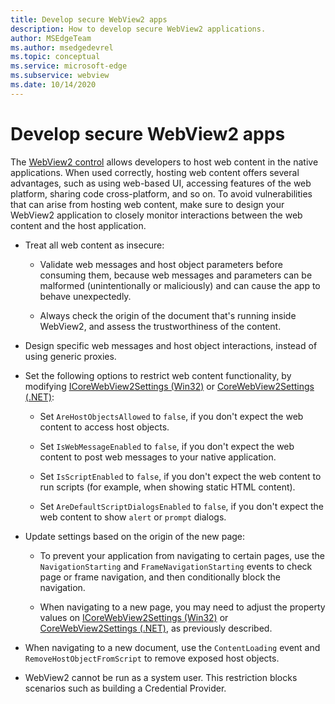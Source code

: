 ```yaml
---
title: Develop secure WebView2 apps
description: How to develop secure WebView2 applications.
author: MSEdgeTeam
ms.author: msedgedevrel
ms.topic: conceptual
ms.service: microsoft-edge
ms.subservice: webview
ms.date: 10/14/2020
---
```

# Develop secure WebView2 apps
<!-- old title: # Best practices for developing secure WebView2 applications -->

The [WebView2 control](../index.md) allows developers to host web content in the native applications.  When used correctly, hosting web content offers several advantages, such as using web-based UI, accessing features of the web platform, sharing code cross-platform, and so on.  To avoid vulnerabilities that can arise from hosting web content, make sure to design your WebView2 application to closely monitor interactions between the web content and the host application.

*  Treat all web content as insecure:

   *  Validate web messages and host object parameters before consuming them, because web messages and parameters can be malformed (unintentionally or maliciously) and can cause the app to behave unexpectedly.

   *  Always check the origin of the document that's running inside WebView2, and assess the trustworthiness of the content.

*  Design specific web messages and host object interactions, instead of using generic proxies.

*  Set the following options to restrict web content functionality, by modifying [ICoreWebView2Settings (Win32)](/microsoft-edge/webview2/reference/win32/icorewebview2settings) or [CoreWebView2Settings (.NET)](/dotnet/api/microsoft.web.webview2.core.corewebview2settings):

   *  Set `AreHostObjectsAllowed` to `false`, if you don't expect the web content to access host objects.

   *  Set `IsWebMessageEnabled` to `false`, if you don't expect the web content to post web messages to your native application.

   *  Set `IsScriptEnabled` to `false`, if you don't expect the web content to run scripts (for example, when showing static HTML content).

   *  Set `AreDefaultScriptDialogsEnabled` to `false`, if you don't expect the web content to show `alert` or `prompt` dialogs.

*  Update settings based on the origin of the new page:

   *  To prevent your application from navigating to certain pages, use the `NavigationStarting` and `FrameNavigationStarting` events to check page or frame navigation, and then conditionally block the navigation.

   *  When navigating to a new page, you may need to adjust the property values on [ICoreWebView2Settings (Win32)](/microsoft-edge/webview2/reference/win32/icorewebview2settings) or [CoreWebView2Settings (.NET)](/dotnet/api/microsoft.web.webview2.core.corewebview2settings), as previously described.

*  When navigating to a new document, use the `ContentLoading` event and `RemoveHostObjectFromScript` to remove exposed host objects.

*  WebView2 cannot be run as a system user.  This restriction blocks scenarios such as building a Credential Provider.


<!-- ====================================================================== -->
<!--
## Security

Always check the Source property of the WebView2 control before using `ExecuteScript`, `PostWebMessageAsJson`, `PostWebMessageAsString`, or any other method to send information into the WebView2 control. The WebView2 control may have navigated to another page via the end user interacting with the page or script in the page causing navigation. Similarly, be very careful with `AddScriptToExecuteOnDocumentCreated`. All future `navigations` run the same script and if it provides access to information intended only for a certain origin, any HTML document may have access.

When examining the result of an `ExecuteScript` method call, a `WebMessageReceived` event, always check the Source of the sender, or any other mechanism of receiving information from an HTML document in a WebView2 control validate the URI of the HTML document is what you expect.

When constructing a message to send into a WebView2 control, prefer using `PostWebMessageAsJson` and construct the JSON string parameter using a JSON library. This avoids any potential accidents of encoding information into a JSON string or script and ensure no attacker controlled input can modify the rest of the JSON message or run arbitrary script. -->

